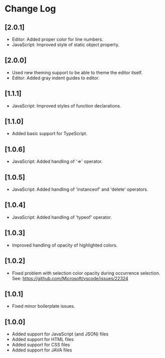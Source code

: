 # Change Log

## [2.0.1]
- Editor: Added proper color for line numbers.
- JavaScript: Improved style of static object property.

## [2.0.0]
- Used new theming support to be able to theme the editor itself.
- Editor: Added gray indent guides to editor.

## [1.1.1]
- JavaScript: Improved styles of function declarations.

## [1.1.0]
- Added basic support for TypeScript.

## [1.0.6]
- JavaScript: Added handling of '=>' operator.

## [1.0.5]
- JavaScript: Added handling of 'instanceof' and 'delete' operators.

## [1.0.4]
- JavaScript: Added handling of 'typeof' operator.

## [1.0.3]
- Improved handling of opacity of highlighted colors.

## [1.0.2]
- Fixed problem with selection color opacity during occurrence selection.
  See: https://github.com/Microsoft/vscode/issues/22324

## [1.0.1]
- Fixed minor boilerplate issues.

## [1.0.0]
- Added support for JavaScript (and JSON) files
- Added support for HTML files
- Added support for CSS files
- Added support for JAVA files